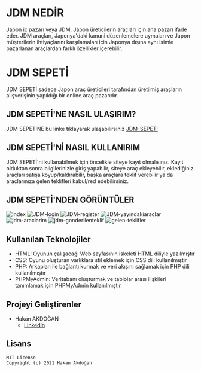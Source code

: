 # JDM NEDİR
Japon iç pazarı veya JDM, Japon üreticilerin araçları için ana pazarı ifade eder. JDM araçları, Japonya'daki kanuni düzenlemelere uymaları ve Japon müşterilerin ihtiyaçlarını karşılamaları için Japonya dışına aynı isimle pazarlanan araçlardan farklı özellikler içerebilir.

# JDM SEPETİ
JDM SEPETİ sadece Japon araç üreticileri tarafından üretilmiş araçların alışverişinin yapıldığı bir online araç pazarıdır.

## JDM SEPETİ'NE NASIL ULAŞIRIM?
JDM SEPETİNE bu linke tıklayarak ulaşabilirsiniz [JDM-SEPETİ](http://jdm-sepeti.eu5.org/)

## JDM SEPETİ'Nİ NASIL KULLANIRIM
JDM SEPETİ'ni kullanabilmek için öncelikle siteye kayıt olmalısınız. Kayıt olduktan sonra bilgilerinizle giriş yapabilir, siteye araç ekleyebilir, eklediğiniz araçları satışa koyup/kaldırabilir, başka araçlara teklif verebilir ya da araçlarınıza gelen teklifleri kabul/red edebilirsiniz.

## JDM SEPETİ'NDEN GÖRÜNTÜLER
![index](https://user-images.githubusercontent.com/54938929/122376242-a5340700-cf6c-11eb-9650-469cfbaab758.png)
![JDM-login](https://user-images.githubusercontent.com/54938929/122376430-d1e81e80-cf6c-11eb-8ab6-4f0b916ddd04.png)
![JDM-register](https://user-images.githubusercontent.com/54938929/122376542-ea583900-cf6c-11eb-931b-dcb9d94ea90e.png)
![JDM-yayındakiaraclar](https://user-images.githubusercontent.com/54938929/122376581-f3490a80-cf6c-11eb-937b-2a1364f277ad.png)
![jdm-araclarim](https://user-images.githubusercontent.com/54938929/122376607-f7752800-cf6c-11eb-8f4b-7c11591765ae.png)
![jdm-gonderilenteklif](https://user-images.githubusercontent.com/54938929/122376621-fa701880-cf6c-11eb-8778-c2c938aef89f.png)
![gelen-teklifler](https://user-images.githubusercontent.com/54938929/122376624-fba14580-cf6c-11eb-97a1-dc05bd7561a0.png)

## Kullanılan Teknolojiler
   * HTML: Oyunun çalışacağı Web sayfasının iskeleti HTML diliyle yazılmıştır
   * CSS:  Oyunu oluşturan varlıklara stil eklemek için CSS dili kullanılmıştır
   * PHP:  Arkaplan ile bağlantı kurmak ve veri akışını sağlamak için PHP dili kullanılmıştır
   * PHPMyAdmin: Veritabanı oluşturmak ve tablolar arası ilişkileri tanımlamak için PHPMyAdmin kullanılmıştır.

## Projeyi Geliştirenler
 * Hakan AKDOĞAN
   * [LinkedIn](https://www.linkedin.com/in/hakan-akdogan/)

## Lisans
    MIT License
    Copyright (c) 2021 Hakan Akdoğan

